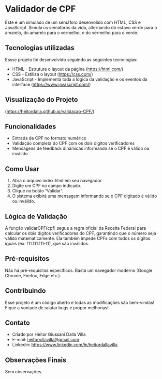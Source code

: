 # Validador de CPF
Este é um simulado de um semáforo desenvolido com HTML, CSS e JavaScript. Simula os semáforos da vida, alternando do estavo verde para o amarelo, do amarelo para o vermelho, e do vermelho para o verde.

## Tecnologias utilizadas
Essse projeto foi desenvolvido seguindo as seguintes tecnologias:

- HTML - Estrutura o layout da página (https://html.com/) 
- CSS - Estiliza o layout (https://css.com/)
- JavaScript -  Implementa toda a lógica da validação e os eventos da interface (https://www.javascript.com/)
  
## Visualização do Projeto
(https://heitordalla.github.io/validacao-CPF/)

## Funcionalidades
- Entrada de CPF no formato numérico
- Validação completa do CPF com os dois dígitos verificadores
- Mensagens de feedback dinâmicas informando se o CPF é válido ou inválido
  
## Como Usar
1. Abra o arquivo index.html em seu navegador.
2. Digite um CPF no campo indicado.
3. Clique no botão “Validar”.
4. O sistema exibirá uma mensagem informando se o CPF digitado é válido ou inválido.

## Lógica de Validação
A função validarCPF(cpf) segue a regra oficial da Receita Federal para calcular os dois dígitos verificadores do CPF, garantindo que o número seja válido matematicamente.
Ela também impede CPFs com todos os dígitos iguais (ex: 111.111.111-11), que são inválidos.

## Pré-requisitos
Não há pré-requisitos específicos. Basta um navegador moderno (Google Chrome, Firefox, Edge etc.).

## Contribuindo
Esse projeto é um código aberto e todas as modificações são bem-vindas! Fique a vontade de ralatar bugs e propor melhorias!

## Contato
- Criado por Heitor Giussani Dalla Villa
- E-mail: heitorvillavilla@gmail.com
- Linkedin: https://www.linkedin.com/in/heitordallavilla

## Observações Finais
Sem observações.
